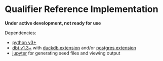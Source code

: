 # Qualifier Reference Implementation

**Under active development, not ready for use**

Dependencies:
- [python v3+](https://www.python.org/downloads/) 
- [dbt v1.3+](https://docs.getdbt.com/docs/get-started/) with [duckdb extension](https://www.python.org/downloads/)  and/or [postgres extension](https://docs.getdbt.com/reference/warehouse-setups/postgres-setup)
- [jupyter](https://jupyter.org/install) for generating seed files and viewing output 